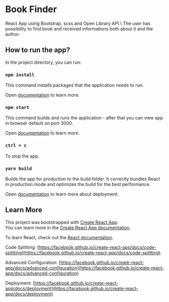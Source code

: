 # Book Finder

React App using Bootstrap, scss and Open Library API.\ 
The user has possibility to find book and received informations both about it and the author.


## How to run the app?

In the project directory, you can run:

### `npm install`

This command installs packages that the application needs to run.

Open [documentation](https://docs.npmjs.com/cli/v6/commands/npm-install) to learn more.

### `npm start`

This command builds and runs the application - after that you can view app in browser default on port 3000.

Open [documentation](https://docs.npmjs.com/cli/v6/commands/npm-start) to learn more.

### `ctrl + c`

To stop the app.

### `yarn build`

Builds the app for production to the build folder.
It correctly bundles React in production mode and optimizes the build for the best performance.

Open [documentation](https://create-react-app.dev/docs/deployment/) to learn more about deployment.

## Learn More

This project was bootstrapped with [Create React App](https://github.com/facebook/create-react-app).\
You can learn more in the [Create React App documentation](https://facebook.github.io/create-react-app/docs/getting-started).

To learn React, check out the [React documentation](https://reactjs.org/).

Code Splitting: [https://facebook.github.io/create-react-app/docs/code-splitting](https://facebook.github.io/create-react-app/docs/code-splitting)

Advanced Configuration: [https://facebook.github.io/create-react-app/docs/advanced-configuration](https://facebook.github.io/create-react-app/docs/advanced-configuration)

Deployment: [https://facebook.github.io/create-react-app/docs/deployment](https://facebook.github.io/create-react-app/docs/deployment)
